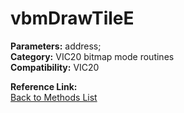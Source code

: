 # vbmDrawTileE

**Parameters:** address;  
**Category:** VIC20 bitmap mode routines  
**Compatibility:** VIC20  

**Reference Link:**  
[Back to Methods List](../../SUMMARY.md)
